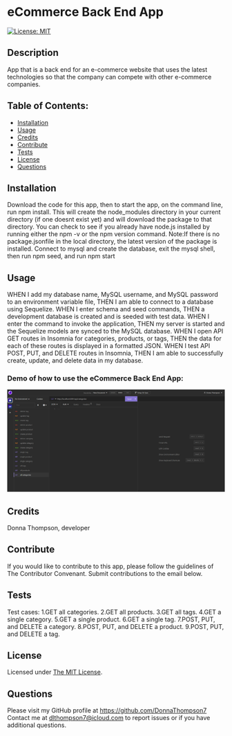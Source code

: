 # **eCommerce Back End App**

  [![License: MIT](https://img.shields.io/badge/License-MIT-yellow.svg)](https://opensource.org/licenses/MIT)

  ## **Description**
  App that is a back end for an e-commerce website that uses the latest technologies so that the company can compete with other e-commerce companies.

  ## **Table of Contents:**
  * [Installation](#installation)
  * [Usage](#usage)
  * [Credits](#credits)
  * [Contribute](#contribute)
  * [Tests](#tests)
  * [License](#license)
  * [Questions](#questions)

  ## **Installation**
  Download the code for this app, then to start the app, on the command line, run npm install. This will create the node_modules directory in your current directory (if one doesnt exist yet) and will download the package to that directory. You can check to see if you already have node.js installed by running either the npm -v or the npm version command. Note:If there is no package.jsonfile in the local directory, the latest version of the package is installed. Connect to mysql and create the database, exit the mysql shell, then run npm seed, and run npm start

  ## **Usage**
  WHEN I add my database name, MySQL username, and MySQL password to an environment variable file, THEN I am able to connect to a database using Sequelize. WHEN I enter schema and seed commands, THEN a development database is created and is seeded with test data. WHEN I enter the command to invoke the application, THEN my server is started and the Sequelize models are synced to the MySQL database. WHEN I open API GET routes in Insomnia for categories, products, or tags, THEN the data for each of these routes is displayed in a formatted JSON. WHEN I test API POST, PUT, and DELETE routes in Insomnia, THEN I am able to successfully create, update, and delete data in my database.

  ### **Demo of how to use the eCommerce Back End App:**
[![demo of the eCommerce Back End App](./images/eCommerce_BackEnd_demo_screenshot.png)](https://drive.google.com/file/d/1z7Bz96ysGzsSNdE2TB9BjiYgEsyME75Y/view)

  ## **Credits**
  Donna Thompson, developer

  ## **Contribute**
  If you would like to contribute to this app, please follow the guidelines of The Contributor Convenant. Submit contributions to the email below.

  ## **Tests**
  Test cases: 1.GET all categories.  2.GET all products. 3.GET all tags. 4.GET a single category. 5.GET a single product. 6.GET a single tag. 7.POST, PUT, and DELETE a category. 8.POST, PUT, and DELETE a product. 9.POST, PUT, and DELETE a tag. 

  ## **License**
Licensed under [The MIT License](https://opensource.org/licenses/MIT).

  ## **Questions**
  Please visit my GitHub profile at https://github.com/DonnaThompson7 <br /> Contact me at dlthompson7@icloud.com to report issues or if you have additional questions.
